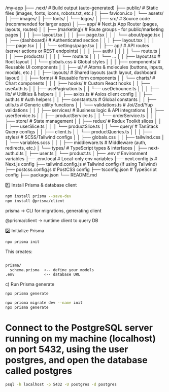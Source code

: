 /my-app
├── .next/                 # Build output (auto-generated)
├── public/                # Static files (images, fonts, icons, robots.txt, etc.)
│   ├── favicon.ico
│   └── assets/
│       ├── images/
│       ├── fonts/
│       └── logos/
│
├── src/                   # Source code (recommended for larger apps)
│   ├── app/               # Next.js App Router (pages, layouts, routes)
│   │   ├── (marketing)/   # Route groups - for public/marketing pages
│   │   │   ├── layout.tsx
│   │   │   ├── page.tsx
│   │   │   └── about/page.tsx
│   │   ├── (dashboard)/   # Authenticated section
│   │   │   ├── layout.tsx
│   │   │   ├── page.tsx
│   │   │   └── settings/page.tsx
│   │   ├── api/           # API routes (server actions or REST endpoints)
│   │   │   ├── auth/
│   │   │   │   └── route.ts
│   │   │   ├── products/
│   │   │   │   └── route.ts
│   │   │   └── ...
│   │   ├── layout.tsx     # Root layout
│   │   └── globals.css    # Global styles
│   │
│   ├── components/        # Reusable UI components
│   │   ├── ui/            # Atoms & molecules (buttons, inputs, modals, etc.)
│   │   ├── layouts/       # Shared layouts (auth layout, dashboard layout)
│   │   ├── forms/         # Reusable form components
│   │   └── charts/        # Chart components
│   │
│   ├── hooks/             # Custom React hooks
│   │   ├── useAuth.ts
│   │   ├── usePagination.ts
│   │   └── useDebounce.ts
│   │
│   ├── lib/               # Utilities & helpers
│   │   ├── axios.ts       # Axios client config
│   │   ├── auth.ts        # Auth helpers
│   │   ├── constants.ts   # Global constants
│   │   ├── utils.ts       # Generic utility functions
│   │   └── validations.ts # Joi/Zod/Yup validations
│   │
│   ├── services/          # Business logic & API integrations
│   │   ├── userService.ts
│   │   ├── productService.ts
│   │   └── orderService.ts
│   │
│   ├── store/             # State management
│   │   ├── redux/         # Redux Toolkit slices
│   │   │   ├── userSlice.ts
│   │   │   └── productSlice.ts
│   │   └── query/         # TanStack Query configs
│   │       ├── client.ts
│   │       └── productQueries.ts
│   │
│   ├── styles/            # SCSS/Tailwind configs
│   │   ├── globals.css
│   │   ├── tailwind.css
│   │   └── variables.scss
│   │
│   ├── middleware.ts      # Middleware (auth, redirects, etc.)
│   └── types/             # TypeScript types & interfaces
│       ├── next-auth.d.ts
│       ├── user.ts
│       └── product.ts
│
├── .env                   # Environment variables
├── .env.local             # Local-only env variables
├── next.config.js         # Next.js config
├── tailwind.config.js     # Tailwind config (if using Tailwind)
├── postcss.config.js      # PostCSS config
├── tsconfig.json          # TypeScript config
├── package.json
└── README.md


1️⃣ Install Prisma & database client

```bash
npm install prisma --save-dev
npm install @prisma/client
```


prisma → CLI for migrations, generating client

@prisma/client → runtime client to query DB


2️⃣ Initialize Prisma

```bash 
npx prisma init
```

This creates:

```bash

prisma/
  schema.prisma  <-- define your models
.env             <-- database URL

```

c) Run Prisma generate

```bash
npx prisma generate
```
```bash
npx prisma migrate dev --name init
npx prisma generate
```


# Connect to the PostgreSQL server running on my machine (localhost) on port 5432, using the user postgres, and open the database called postgres

```bash
psql -h localhost -p 5432 -U postgres -d postgres
```
